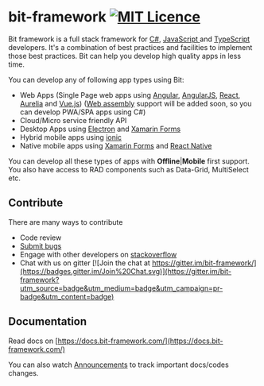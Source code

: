 # bit-framework [![MIT Licence](https://badges.frapsoft.com/os/mit/mit.svg?v=103)](https://github.com/bit-foundation/bit-framework/blob/master/LICENSE)

Bit framework is a full stack framework for [C\#](https://docs.microsoft.com/en-us/dotnet/csharp/csharp), [JavaScript ](https://developer.mozilla.org/en-US/docs/Web/JavaScript)and [TypeScript ](https://www.typescriptlang.org/)developers. It's a combination of best practices and facilities to implement those best practices. Bit can help you develop high quality apps in less time.

You can develop any of following app types using Bit:

* Web Apps \(Single Page web apps using [Angular](http://angular.io/), [AngularJS](https://angularjs.org), [React](https://facebook.github.io/react/), [Aurelia](http://aurelia.io/) and [Vue.js](https://vuejs.org/)\) ([Web assembly](https://blazor.net/) support will be added soon, so you can develop PWA/SPA apps using C#)
* Cloud/Micro service friendly API
* Desktop Apps using [Electron](https://electron.atom.io/) and [Xamarin Forms](https://www.xamarin.com/forms)
* Hybrid mobile apps using [ionic](https://ionicframework.com/)
* Native mobile apps using [Xamarin Forms](https://www.xamarin.com/forms) and [React Native](https://facebook.github.io/react-native)

You can develop all these types of apps with **Offline**|**Mobile** first support. You also have access to RAD components such as Data-Grid, MultiSelect etc.

## **Contribute**

There are many ways to contribute

* Code review
* [Submit bugs](https://github.com/bit-foundation/bit-framework/issues/new?template=bug_report.md)
* Engage with other developers on [stackoverflow](http://stackoverflow.com/questions/tagged/bit-framework)
* Chat with us on gitter [![Join the chat at https://gitter.im/bit-framework/](https://badges.gitter.im/Join%20Chat.svg)](https://gitter.im/bit-framework?utm_source=badge&utm_medium=badge&utm_campaign=pr-badge&utm_content=badge)

## Documentation

Read docs on [https://docs.bit-framework.com/](https://docs.bit-framework.com/)

You can also watch [Announcements](https://github.com/bit-foundation/Announcements/issues) to track important docs/codes changes.
